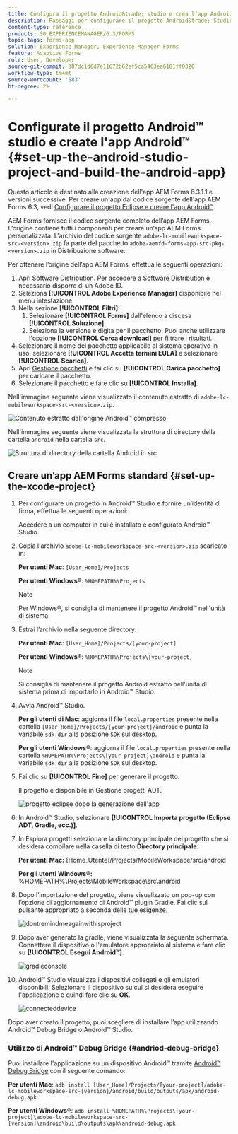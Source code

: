```yaml
---
title: Configura il progetto Android&trade; studio e crea l’app Android&trade;
description: Passaggi per configurare il progetto Android&trade; Studio e creare il programma di installazione per l’app Forms Adobe Experience Manager (AEM)
content-type: reference
products: SG_EXPERIENCEMANAGER/6.3/FORMS
topic-tags: forms-app
solution: Experience Manager, Experience Manager Forms
feature: Adaptive Forms
role: User, Developer
source-git-commit: 887dc1d6d7e11672b62ef5ca5463ea6181ff0320
workflow-type: tm+mt
source-wordcount: '583'
ht-degree: 2%

---
```


# Configurate il progetto Android™ studio e create l&#39;app Android™ {#set-up-the-android-studio-project-and-build-the-android-app}

Questo articolo è destinato alla creazione dell&#39;app AEM Forms 6.3.1.1 e versioni successive. Per creare un&#39;app dal codice sorgente dell&#39;app AEM Forms 6.3, vedi [Configurare il progetto Eclipse e creare l&#39;app Android™](/help/forms/using/setup-eclipse-project-build-installer.md).

AEM Forms fornisce il codice sorgente completo dell’app AEM Forms. L’origine contiene tutti i componenti per creare un’app AEM Forms personalizzata. L&#39;archivio del codice sorgente `adobe-lc-mobileworkspace-src-<version>.zip` fa parte del pacchetto `adobe-aemfd-forms-app-src-pkg-<version>.zip` in Distribuzione software.

Per ottenere l’origine dell’app AEM Forms, effettua le seguenti operazioni:

1. Apri [Software Distribution](https://experience.adobe.com/downloads). Per accedere a Software Distribution è necessario disporre di un Adobe ID.
1. Seleziona **[!UICONTROL Adobe Experience Manager]** disponibile nel menu intestazione.
1. Nella sezione **[!UICONTROL Filtri]**:
   1. Selezionare **[!UICONTROL Forms]** dall&#39;elenco a discesa **[!UICONTROL Soluzione]**.
   2. Seleziona la versione e digita per il pacchetto. Puoi anche utilizzare l&#39;opzione **[!UICONTROL Cerca download]** per filtrare i risultati.
1. Selezionare il nome del pacchetto applicabile al sistema operativo in uso, selezionare **[!UICONTROL Accetta termini EULA]** e selezionare **[!UICONTROL Scarica]**.
1. Apri [Gestione pacchetti](https://experienceleague.adobe.com/docs/experience-manager-65-2025/administering/contentmanagement/package-manager.html) e fai clic su **[!UICONTROL Carica pacchetto]** per caricare il pacchetto.
1. Selezionare il pacchetto e fare clic su **[!UICONTROL Installa]**.

Nell&#39;immagine seguente viene visualizzato il contenuto estratto di `adobe-lc-mobileworkspace-src-<version>.zip`.

![Contenuto estratto dall&#39;origine Android™ compresso](assets/mws-content-1.png)

Nell&#39;immagine seguente viene visualizzata la struttura di directory della cartella `android` nella cartella `src`.

![Struttura di directory della cartella Android in src](assets/android-folder.png)

## Creare un’app AEM Forms standard {#set-up-the-xcode-project}

1. Per configurare un progetto in Android™ Studio e fornire un’identità di firma, effettua le seguenti operazioni:

   Accedere a un computer in cui è installato e configurato Android™ Studio.

1. Copia l&#39;archivio `adobe-lc-mobileworkspace-src-<version>.zip` scaricato in:

   **Per utenti Mac**: `[User_Home]/Projects`

   **Per utenti Windows®**: `%HOMEPATH%\Projects`

   >[!NOTE]
   >
   >Per Windows®, si consiglia di mantenere il progetto Android™ nell&#39;unità di sistema.

1. Estrai l’archivio nella seguente directory:

   **Per utenti Mac**: `[User_Home]/Projects/[your-project]`

   **Per utenti Windows®**: `%HOMEPATH%\Projects\[your-project]`

   >[!NOTE]
   >
   >Si consiglia di mantenere il progetto Android estratto nell&#39;unità di sistema prima di importarlo in Android™ Studio.

1. Avvia Android™ Studio.

   **Per gli utenti di Mac**: aggiorna il file `local.properties` presente nella cartella `[User_Home]/Projects/[your-project]/android` e punta la variabile `sdk.dir` alla posizione `SDK` sul desktop.

   **Per gli utenti Windows®**: aggiorna il file `local.properties` presente nella cartella `%HOMEPATH%\Projects\[your-project]\android` e punta la variabile `sdk.dir` alla posizione `SDK` sul desktop.

1. Fai clic su **[!UICONTROL Fine]** per generare il progetto.

   Il progetto è disponibile in Gestione progetti ADT.

   ![progetto eclipse dopo la generazione dell&#39;app](assets/eclipsebuildmws.png)

1. In Android™ Studio, selezionare **[!UICONTROL Importa progetto (Eclipse ADT, Gradle, ecc.)]**.
1. In Esplora progetti selezionare la directory principale del progetto che si desidera compilare nella casella di testo **Directory principale**:

   **Per utenti Mac:** [Home_Utente]/Projects/MobileWorkspace/src/android

   **Per gli utenti Windows®:** %HOMEPATH%\Projects\MobileWorkspace\src\android

1. Dopo l’importazione del progetto, viene visualizzato un pop-up con l’opzione di aggiornamento di Android™ plugin Gradle. Fai clic sul pulsante appropriato a seconda delle tue esigenze.

   ![dontremindmeagainwithisproject](assets/dontremindmeagainforthisproject.png)

1. Dopo aver generato la gradle, viene visualizzata la seguente schermata. Connettere il dispositivo o l&#39;emulatore appropriato al sistema e fare clic su **[!UICONTROL Esegui Android™]**.

   ![gradleconsole](assets/gradleconsole.png)

1. Android™ Studio visualizza i dispositivi collegati e gli emulatori disponibili. Selezionare il dispositivo su cui si desidera eseguire l&#39;applicazione e quindi fare clic su **OK**.

   ![connecteddevice](assets/connecteddevice.png)

Dopo aver creato il progetto, puoi scegliere di installare l’app utilizzando Android™ Debug Bridge o Android™ Studio.

### Utilizzo di Android™ Debug Bridge {#andriod-debug-bridge}

Puoi installare l&#39;applicazione su un dispositivo Android™ tramite [Android™ Debug Bridge](https://developer.android.com/tools/adb) con il seguente comando:

**Per utenti Mac**: `adb install [User_Home]/Projects/[your-project]/adobe-lc-mobileworkspace-src-[version]/android/build/outputs/apk/android-debug.apk`

**Per utenti Windows®**: `adb install %HOMEPATH%\Projects\[your-project]\adobe-lc-mobileworkspace-src-[version]\android\build\outputs\apk\android-debug.apk`
